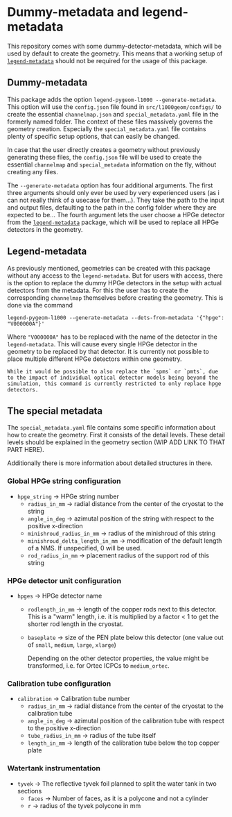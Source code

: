 # Dummy-metadata and legend-metadata

This repository comes with some dummy-detector-metadata, which will be used by
default to create the geometry. This means that a working setup of
[`legend-metadata`](https://github.com/legend-exp/legend-metadata) should not be
required for the usage of this package.

## Dummy-metadata

This package adds the option `legend-pygeom-l1000 --generate-metadata`. This
option will use the `config.json` file found in `src/l1000geom/configs/` to
create the essential `channelmap.json` and `special_metadata.yaml` file in the
formerly named folder. The context of these files massively governs the geometry
creation. Especially the `special_metadata.yaml` file contains plenty of
specific setup options, that can easily be changed.

In case that the user directly creates a geometry without previously generating
these files, the `config.json` file will be used to create the essential
`channelmap` and `special_metadata` information on the fly, without creating any
files.

The `--generate-metadata` option has four additional arguments. The first three
arguments should only ever be used by very experienced users (as i can not
really think of a usecase for them...). They take the path to the input and
output files, defaulting to the path in the config folder where they are
expected to be... The fourth argument lets the user choose a HPGe detector from
the [`legend-metadata`](https://github.com/legend-exp/legend-metadata) package,
which will be used to replace all HPGe detectors in the geometry.

## Legend-metadata

As previously mentioned, geometries can be created with this package without any
access to the `legend-metadata`. But for users with access, there is the option
to replace the dummy HPGe detectors in the setup with actual detectors from the
metadata. For this the user has to create the corresponding `channelmap`
themselves before creating the geometry. This is done via the command

```console
legend-pygeom-l1000 --generate-metadata --dets-from-metadata '{"hpge": "V000000A"}'
```

Where `"V000000A"` has to be replaced with the name of the detector in the
`legend-metadata`. This will cause every single HPGe detector in the geometry to
be replaced by that detector. It is currently not possible to place multiple
different HPGe detectors within one geometry.

```{note}
While it would be possible to also replace the `spms` or `pmts`, due to the impact of individual optical detector models being beyond the simulation, this command is currently restricted to only replace hpge detectors.
```

## The special metadata

The `special_metadata.yaml` file contains some specific information about how to
create the geometry. First it consists of the detail levels. These detail levels
should be explained in the geometry section (WIP ADD LINK TO THAT PART HERE).

Additionally there is more information about detailed structures in there.

### Global HPGe string configuration

- `hpge_string` → HPGe string number
  - `radius_in_mm` → radial distance from the center of the cryostat to the
    string
  - `angle_in_deg` → azimutal position of the string with respect to the
    positive x-direction
  - `minishroud_radius_in_mm` → radius of the minishroud of this string
  - `minishroud_delta_length_in_mm` → modification of the default length of a
    NMS. If unspecified, 0 will be used.
  - `rod_radius_in_mm` → placement radius of the support rod of this string

### HPGe detector unit configuration

- `hpges` → HPGe detector name

  - `rodlength_in_mm` → length of the copper rods next to this detector. This is
    a "warm" length, i.e. it is multiplied by a factor < 1 to get the shorter
    rod length in the cryostat.
  - `baseplate` → size of the PEN plate below this detector (one value out of
    `small`, `medium`, `large`, `xlarge`)

    Depending on the other detector properties, the value might be transformed,
    i.e. for Ortec ICPCs to `medium_ortec`.

### Calibration tube configuration

- `calibration` → Calibration tube number
  - `radius_in_mm` → radial distance from the center of the cryostat to the
    calibration tube
  - `angle_in_deg` → azimutal position of the calibration tube with respect to
    the positive x-direction
  - `tube_radius_in_mm` → radius of the tube itself
  - `length_in_mm` → length of the calibration tube below the top copper plate

### Watertank instrumentation

- `tyvek` → The reflective tyvek foil planned to split the water tank in two
  sections
  - `faces` → Number of faces, as it is a polycone and not a cylinder
  - `r` → radius of the tyvek polycone in mm
